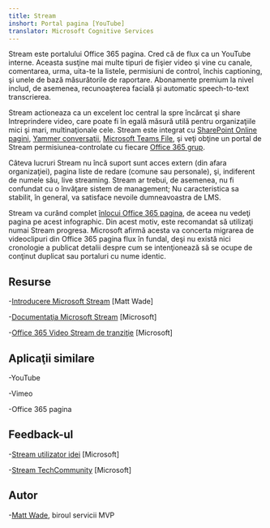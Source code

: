 ```yaml
---
title: Stream
inshort: Portal pagina [YouTube]
translator: Microsoft Cognitive Services
---
```



Stream este portalului Office 365 pagina. Cred că de flux ca un YouTube interne. Aceasta susţine mai multe tipuri de fişier video şi vine cu canale, comentarea, urma, uita-te la listele, permisiuni de control, închis captioning, şi unele de bază măsurătorile de raportare. Abonamente premium la nivel includ, de asemenea, recunoaşterea facială și automatic speech-to-text transcrierea.

Stream actioneaza ca un excelent loc central la spre încărcat şi share Intreprindere video, care poate fi în egală măsură utilă pentru organizaţiile mici şi mari, multinaţionale cele. Stream este integrat cu [SharePoint Online pagini](https://docs.microsoft.com/en-us/stream/embed-video-sharepoint), [Yammer conversaţii](https://stream.microsoft.com/en-us/blog/share-on-yammer/), [Microsoft Teams File](https://docs.microsoft.com/en-us/stream/embed-video-microsoft-teams), şi veţi obţine un portal de Stream permisiunea-controlate cu fiecare [Office 365 grup](http://icsh.pt/O365groups).

Câteva lucruri Stream nu încă suport sunt acces extern (din afara organizaţiei), pagina liste de redare (comune sau personale), şi, indiferent de numele său, live streaming. Stream ar trebui, de asemenea, nu fi confundat cu o învăţare sistem de management; Nu caracteristica sa stabilit, în general, va satisface nevoile dumneavoastra de LMS.

Stream va curând complet [înlocui Office 365 pagina](https://docs.microsoft.com/en-us/stream/migrate-from-office-365), de aceea nu vedeţi pagina pe acest infographic. Din acest motiv, este recomandat să utilizaţi numai Stream progresa. Microsoft afirmă acesta va concerta migrarea de videoclipuri din Office 365 pagina flux în fundal, deşi nu există nici cronologie a publicat detalii despre cum se intenţionează să se ocupe de conţinut duplicat sau portaluri cu nume identic.

Resurse
---------

-[Introducere Microsoft Stream](https://www.linkedin.com/pulse/stream-video-portal-now-available-matt-wade/)
    \[Matt Wade\]

-[Documentaţia Microsoft Stream](https://docs.microsoft.com/en-us/stream/)
    \[Microsoft\]

-[Office 365 Video Stream de tranziţie](https://docs.microsoft.com/en-us/stream/migrate-from-office-365)
    \[Microsoft\]

Aplicaţii similare
--------------------

-YouTube

-Vimeo

-Office 365 pagina

Feedback-ul
---------

-[Stream utilizator idei](https://techcommunity.microsoft.com/t5/Microsoft-Stream-Ideas/idb-p/StreamIdeas)
    \[Microsoft\]

-[Stream TechCommunity](https://techcommunity.microsoft.com/t5/Microsoft-Stream-Ideas/idb-p/StreamIdeas)
    \[Microsoft\]

Autor
---------

-[Matt Wade](https://www.linkedin.com/in/thatmattwade/), biroul servicii MVP



